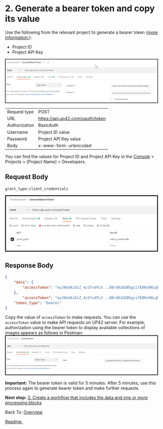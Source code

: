 
# 2. Generate a bearer token and copy its value

Use the following from the relevant project to generate a bearer token ([more information:](https://docs.up42.com/developers/authentication)):
- Project ID
- Project API Key  

![Generate Bearer Token](images/0_BearerTokenRequestAuth.png)

|   |   |
|---|---|
 Request type       |       POST                         |
  URL               | https://api.up42.com/oauth/token   |
 Authorization      | BasicAuth                          |
 Username           | Project ID value                   |
 Password           | Project API Key value              |
 Body               | x-www-form-urlencoded              |

                    
You can find the values for Project ID and Project API Key in the [Console](https://console.up42.com/) > Projects > [Project Name] > Developers. 

## Request Body


`grant_type:client_credentials`

![Bearer Token Request Body](images/1_BearerTokenRequestBody.png)

## Response Body

```json
{
    "data": {
        "accessToken": "eyJ0eXAiOiZ_4cSfvdFLV...88rd61GGB5gcifE8Ko96LqM" # Shortened value
    },
        "accessToken": "eyJ0eXAiOiZ_4cSfvdFLV...88rd61GGB5gcifE8Ko96LqM", # Shortened value
    "token_type": "bearer"
}
```
Copy the value of `accessToken` to make requests. You can use the `accessToken` value to make API requests on UP42 server. For example, authorization using the bearer token to display available collections of images appears as follows in Postman: 
![Example: Bearer Token Used To Make A Call In Postman](images/2_BearerTokenUsedToMakeCall.png)

**Important:** The bearer token is valid for 5 minutes. After 5 minutes, use this process again to generate bearer token and make further requests.  

**Next step:** [3. Create a workflow that includes the data and one or more processing blocks](Create-a-workflow-that-includes-the-data-and-one-or-more-processing-blocks.md)

Back To: 
[Overview](https://github.com/TheContentGym/GeospatialAPIs-UP42/blob/main/Overview.md)

[Readme.](https://github.com/TheContentGym/GeospatialAPIs-UP42/blob/main/README.md) 
